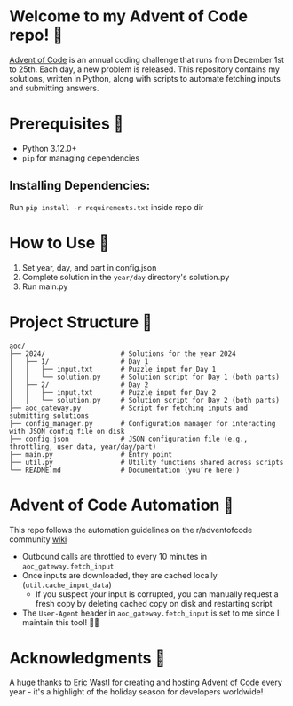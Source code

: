 # Welcome to my Advent of Code repo! 🎄

[Advent of Code](https://adventofcode.com/) is an annual coding challenge that runs from December 1st to 25th. Each day, a new problem is released. This repository contains my solutions, written in Python, along with scripts to automate fetching inputs and submitting answers.

# Prerequisites 🐍

- Python 3.12.0+
- `pip` for managing dependencies

## Installing Dependencies:

Run `pip install -r requirements.txt` inside repo dir

# How to Use 👀

1. Set year, day, and part in config.json
2. Complete solution in the `year/day` directory's solution.py
3. Run main.py

# Project Structure 📁

```
aoc/
├── 2024/                   # Solutions for the year 2024
│   ├── 1/                  # Day 1
│   │   ├── input.txt       # Puzzle input for Day 1
│   │   └── solution.py     # Solution script for Day 1 (both parts)
│   ├── 2/                  # Day 2
│   │   ├── input.txt       # Puzzle input for Day 2
│   │   └── solution.py     # Solution script for Day 2 (both parts)
├── aoc_gateway.py          # Script for fetching inputs and submitting solutions
├── config_manager.py       # Configuration manager for interacting with JSON config file on disk
├── config.json             # JSON configuration file (e.g., throttling, user data, year/day/part)
├── main.py                 # Entry point
├── util.py                 # Utility functions shared across scripts
└── README.md               # Documentation (you’re here!)
```

# Advent of Code Automation 🚀

This repo follows the automation guidelines on the r/adventofcode community [wiki](https://www.reddit.com/r/adventofcode/wiki/faqs/automation)

- Outbound calls are throttled to every 10 minutes in `aoc_gateway.fetch_input`
- Once inputs are downloaded, they are cached locally (`util.cache_input_data`)
  - If you suspect your input is corrupted, you can manually request a fresh copy by deleting cached copy on disk and restarting script
- The `User-Agent` header in `aoc_gateway.fetch_input` is set to me since I maintain this tool! 🙋‍♂️

# Acknowledgments 🙏

A huge thanks to [Eric Wastl](https://x.com/ericwastl) for creating and hosting [Advent of Code](https://adventofcode.com/) every year - it's a highlight of the holiday season for developers worldwide!
